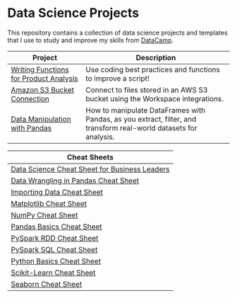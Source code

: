 # Data Science Projects

This repository contains a collection of data science projects and templates that I use to study and improve my skills from [DataCamp](https://www.datacamp.com/profile/primosource).  

Project      | Description
----------   | -----------
[Writing Functions for Product Analysis](Writing%20Functions%20for%20Product%20Analysis) | Use coding best practices and functions to improve a script!
[Amazon S3 Bucket Connection](Amazon%20S3%20Bucket%20Connection) | Connect to files stored in an AWS S3 bucket using the Workspace integrations.
[Data Manipulation with Pandas](Data%20Manipulation%20with%20Pandas) | How to manipulate DataFrames with Pandas, as you extract, filter, and transform real-world datasets for analysis.


Cheat Sheets |
----------   |
[Data Science Cheat Sheet for Business Leaders](cheat-sheets/data-science-cheat-sheet-for-business-leaders.pdf) |
[Data Wrangling in Pandas Cheat Sheet](cheat-sheets/data-wrangling-in-pandas-cheat-sheet.pdf) |
[Importing Data Cheat Sheet](cheat-sheets/importing-data-cheat-sheet.pdf) |
[Matplotlib Cheat Sheet](cheat-sheets/matplotlib-cheat-sheet.pdf) |
[NumPy Cheat Sheet](cheat-sheets/numpy-cheat-sheet.pdf) |
[Pandas Basics Cheat Sheet](cheat-sheets/pandas-basic-cheat-sheet.pdf) |
[PySpark RDD Cheat Sheet](cheat-sheets/pyspark-rdd-cheat-sheet.pdf) |
[PySpark SQL Cheat Sheet](cheat-sheets/pyspark-sql-basics-cheat-sheet.pdf) |
[Python Basics Cheat Sheet](cheat-sheets/python-basics-cheat-sheet.pdf) |
[Scikit-Learn Cheat Sheet](cheat-sheets/scikit-learn-cheat-sheet.pdf) |
[Seaborn Cheat Sheet](cheat-sheets/seaborn-cheat-sheet.pdf) |